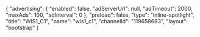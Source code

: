 {
    "advertising": {
        "enabled": false,
        "adServerUrl": null,
        "adTimeout": 2000,
        "maxAds": 100,
        "adInterval": 0
    },
    "preload": false,
    "type": "inline-spotlight",
    "title": "WIS1_C1",
    "name": "wis1_c1",
    "channelId": "119658683",
    "layout": "bootstrap"
}